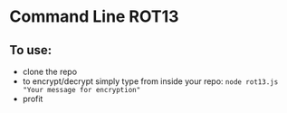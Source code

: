 # Command Line ROT13

## To use:

* clone the repo
* to encrypt/decrypt simply type from inside your repo:
` node rot13.js "Your message for encryption" `
* profit
